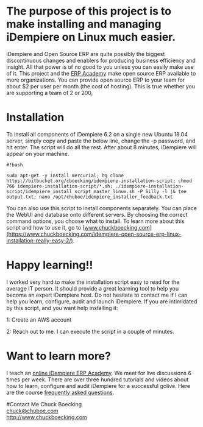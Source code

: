 # The purpose of this project is to make installing and managing iDempiere on Linux much easier.
iDempiere and Open Source ERP are quite possibly the biggest discontinuous changes and enablers for producing business efficiency and insight. 
All that power is of no good to you unless you can easily make use of it. This project and the [ERP Academy](http://erp-academy.chuckboecking.com) make open source ERP available to more organizations. You can provide open source ERP to your team for about $2 per user per month (the cost of hosting). This is true whether you are supporting a team of 2 or 200, 

# Installation
To install all components of iDempiere 6.2 on a single new Ubuntu 18.04 server, simply copy and paste the below line, change the -p password, and hit enter. The script will do all the rest. After about 8 minutes, iDempiere will appear on your machine.

```
#!bash

sudo apt-get -y install mercurial; hg clone https://bitbucket.org/cboecking/idempiere-installation-script; chmod 766 idempiere-installation-script/*.sh; ./idempiere-installation-script/idempiere_install_script_master_linux.sh -P Silly -l |& tee output.txt; nano /opt/chuboe/idempiere_installer_feedback.txt
```

You can also use this script to install components separately. You can place the WebUI and database onto different servers. By choosing the correct command options, you choose what to install. To learn more about this script and how to use it, go to [www.chuckboecking.com](https://www.chuckboecking.com/idempiere-open-source-erp-linux-installation-really-easy-2/). 

# Happy learning!! 
I worked very hard to make the installation script easy to read for the average IT person. It should provide a great learning tool to help you become an expert iDempiere host. Do not hesitate to contact me if I can help you learn, configure, audit and launch iDempiere. If you are intimidated by this script, and you want help installing it:

 1: Create an AWS account

 2: Reach out to me. I can execute the script in a couple of minutes.

# Want to learn more?
I teach an [online iDempiere ERP Academy](http://erp-academy.chuckboecking.com). We meet for live discussions 6 times per week. There are over three hundred tutorials and videos about how to learn, configure and audit iDempiere for a successful golive. Here are the course [frequently asked questions](http://erp-academy.chuckboecking.com/?page_id=32).

#Contact Me
Chuck Boecking  
chuck@chuboe.com  
<http://www.chuckboecking.com>  